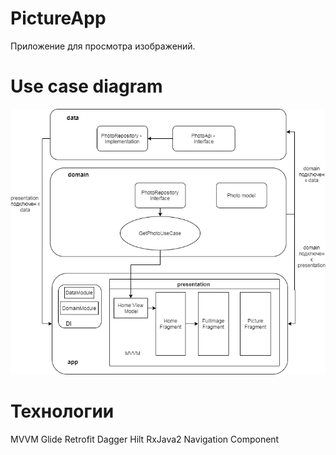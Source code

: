 # PictureApp
Приложение для просмотра изображений.

# Use case diagram
<img src="https://github.com/ldrmomentpro/PictureApp/blob/master/pictureapp.png" width="900" />

# Технологии
MVVM
Glide
Retrofit
Dagger Hilt
RxJava2
Navigation Component
